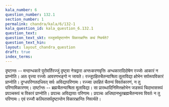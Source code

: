 ```yaml
---
kala_number: 6
question_number: 132.1
section_number: 1
permalink: chandra/kala/6/132-1
kala_question_id: kala_question_6.132.1
question_text: 
question_text_skt: रज्जुसर्पदृष्टान्तेन विकारभ्रान्तिः कथं निवर्यते?
question_text_hin: 
layout: layout_chandra_question
draft: true
index_terms:
---
```


<!-- skt-start -->
दृष्टान्तः -- मन्दान्धकारे पुरोवर्तिरज्जुं दृष्ट्वा नेत्रद्वारा अन्तःकरणवृत्तिः अन्धकारादिदोषेण रज्जोः आकारं न प्राप्नोति। अतः वृत्त्या रज्जोः आवरणभङ्गो न जायते। रज्जूपहितचैतन्याश्रिता तूलाविद्या क्षोभेन सर्परूपविकारं प्राप्नोति। दुग्धपरिणतदधिवत् सर्पः अविद्यापरिणामः। रज्ज्वा उपहितं चैतन्यं विवर्तकारणं, न तु परिणामिकारणम्। 
दार्ष्टान्तः -- ब्रह्मचैतन्याश्रिता मूलाविद्या। सा प्रारब्धादिनिमित्तक्षोभेन जडरूपं चिदाभासरूपं प्रपञ्चरूपं च विकारं प्राप्नोति। प्रपञ्चः अविद्यायाः परिणामः। प्रपञ्चः अधिष्ठानभूतब्रह्मचैतन्यस्य विवर्तः न तु परिणामः। 
एवं रज्जौ कल्पितसर्पदृष्टान्तेन विकारभ्रान्तिः निवर्त्यते।
<!-- skt-end -->

<!-- eng-start -->
<!-- eng-end -->

